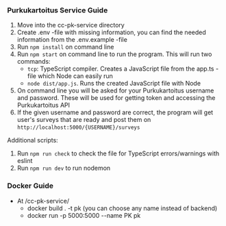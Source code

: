 ### Purkukartoitus Service Guide

1. Move into the cc-pk-service directory
2. Create .env -file with missing information, you can find the needed information from the .env.example -file
3. Run ```npm install``` on command line
4. Run ```npm start``` on command line to run the program. This will run two commands:
   - ```tcp```: TypeScript compiler. Creates a JavaScript file from the app.ts -file which Node can easily run
   - ```node dist/app.js```. Runs the created JavaScript file with Node
5. On command line you will be asked for your Purkukartoitus username and password. These will be used for getting token and accessing the Purkukartoitus API
6. If the given username and password are correct, the program will get user's surveys that are ready and post them on ```http://localhost:5000/{USERNAME}/surveys```


Additional scripts: 
1. Run ```npm run check``` to check the file for TypeScript errors/warnings with eslint
2. Run ```npm run dev``` to run nodemon

### Docker Guide 
- At /cc-pk-service/ 
  - docker build . -t pk (you can choose any name instead of backend)
  - docker run -p 5000:5000 --name PK pk 
